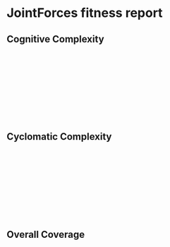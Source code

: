 # JointForces fitness report

<script src="https://cdn.jsdelivr.net/npm/chart.xkcd@1.1/dist/chart.xkcd.min.js"></script>

## Cognitive Complexity

<div><svg class="cognitive_complexity-chart"></svg></div>
<script>
  new chartXkcd.Line(document.querySelector('.cognitive_complexity-chart'), {
      title: 'Cognitive Complexity',
      data: {
        labels: ['pi-2201-sample'],
        datasets: [
          {
  label: 'Audit module',
  data: [111]
},
{
  label: 'Message history module',
  data: [107]
},
{
  label: 'Trending module',
  data: [157]
},

        ]
      }
  });
</script>

## Cyclomatic Complexity

<div><svg class="complexity-chart"></svg></div>
<script>
  new chartXkcd.Line(document.querySelector('.complexity-chart'), {
      title: 'Cyclomatic Complexity',
      data: {
        labels: ['pi-2201-sample'],
        datasets: [
          {
  label: 'Audit module',
  data: [360]
},
{
  label: 'Message history module',
  data: [434]
},
{
  label: 'Trending module',
  data: [640]
},

        ]
      }
  });
</script>

## Overall Coverage

<div><svg class="coverage-chart"></svg></div>
<script>
  new chartXkcd.Line(document.querySelector('.coverage-chart'), {
      title: 'Overall Coverage',
      data: {
        labels: ['pi-2201-sample'],
        datasets: [
          {
  label: 'Audit module',
  data: [65.9]
},
{
  label: 'Message history module',
  data: [95.1]
},
{
  label: 'Trending module',
  data: [78.2]
},

        ]
      }
  });
</script>
